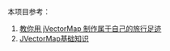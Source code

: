 本项目参考：

1. [教你用 jVectorMap 制作属于自己的旅行足迹](https://www.jianshu.com/p/7a16c494c3b4)
2. [JVectorMap基础知识](http://www.kancloud.cn:8080/albafica_/thinkphp5/269578)